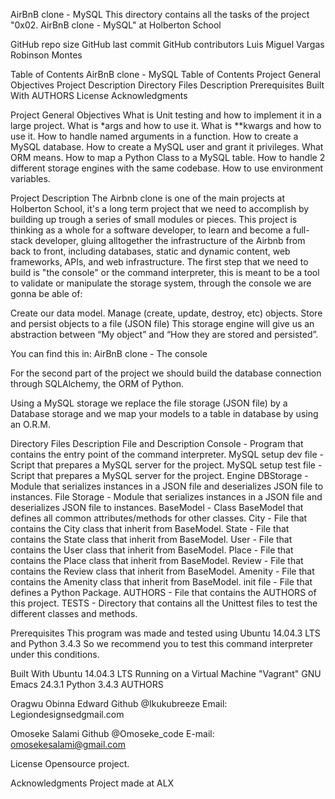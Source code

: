 AirBnB clone - MySQL
This directory contains all the tasks of the project "0x02. AirBnB clone - MySQL" at Holberton School

GitHub repo size GitHub last commit GitHub contributors Luis Miguel Vargas Robinson Montes

Table of Contents
AirBnB clone - MySQL
Table of Contents
Project General Objectives
Project Description
Directory Files Description
Prerequisites
Built With
AUTHORS
License
Acknowledgments


Project General Objectives
What is Unit testing and how to implement it in a large project.
What is *args and how to use it.
What is **kwargs and how to use it.
How to handle named arguments in a function.
How to create a MySQL database.
How to create a MySQL user and grant it privileges.
What ORM means.
How to map a Python Class to a MySQL table.
How to handle 2 different storage engines with the same codebase.
How to use environment variables.

Project Description
The Airbnb clone is one of the main projects at Holberton School, it's a long term project that we need to accomplish by building up trough a series of small modules or pieces. This project is thinking as a whole for a software developer, to learn and become a full-stack developer, gluing alltogether the infrastructure of the Airbnb from back to front, including databases, static and dynamic content, web frameworks, APIs, and web infrastructure. The first step that we need to build is "the console" or the command interpreter, this is meant to be a tool to validate or manipulate the storage system, through the console we are gonna be able of:

Create our data model.
Manage (create, update, destroy, etc) objects.
Store and persist objects to a file (JSON file)
This storage engine will give us an abstraction between “My object” and “How they are stored and persisted”.

You can find this in: AirBnB clone - The console

For the second part of the project we should build the database connection through SQLAlchemy, the ORM of Python.

Using a MySQL storage we replace the file storage (JSON file) by a Database storage and we map your models to a table in database by using an O.R.M.

Directory Files Description
File and	Description
Console -	Program that contains the entry point of the command interpreter.
MySQL setup dev file -	Script that prepares a MySQL server for the project.
MySQL setup test file -	Script that prepares a MySQL server for the project.
Engine DBStorage -	Module that serializes instances in a JSON file and deserializes JSON file to instances.
File Storage -	Module that serializes instances in a JSON file and deserializes JSON file to instances.
BaseModel -	Class BaseModel that defines all common attributes/methods for other classes.
City -	File that contains the City class that inherit from BaseModel.
State -	File that contains the State class that inherit from BaseModel.
User -	File that contains the User class that inherit from BaseModel.
Place -	File that contains the Place class that inherit from BaseModel.
Review -	File that contains the Review class that inherit from BaseModel.
Amenity	 - File that contains the Amenity class that inherit from BaseModel.
init file -	File that defines a Python Package.
AUTHORS -	File that contains the AUTHORS of this project.
TESTS -	Directory that contains all the Unittest files to test the different classes and methods.

Prerequisites
This program was made and tested using Ubuntu 14.04.3 LTS and Python 3.4.3 So we recommend you to test this command interpreter under this conditions.

Built With
Ubuntu 14.04.3 LTS Running on a Virtual Machine "Vagrant"
GNU Emacs 24.3.1
Python 3.4.3
AUTHORS

Oragwu Obinna Edward
Github @Ikukubreeze
Email: Legiondesignsedgmail.com

 Omoseke Salami
 Github @Omoseke_code
 E-mail: omosekesalami@gmail.com

License
Opensource project.

Acknowledgments
Project made at ALX

